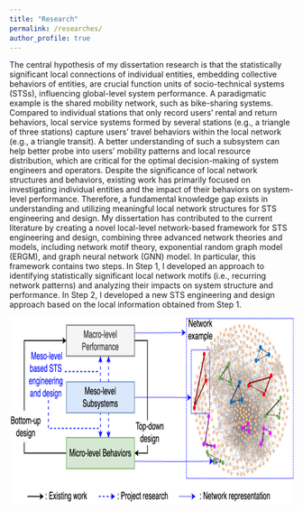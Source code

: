 ```yaml
---
title: "Research"
permalink: /researches/
author_profile: true
---
```


The central hypothesis of my dissertation research is that the statistically significant local connections of individual entities, embedding collective behaviors of entities, are crucial function units of socio-technical systems (STSs), influencing global-level system performance. A paradigmatic example is the shared mobility network, such as bike-sharing systems. Compared to individual stations that only record users’ rental and return behaviors, local service systems formed by several stations (e.g., a triangle of three stations) capture users’ travel behaviors within the local network (e.g., a triangle transit). A better understanding of such a subsystem can help better probe into users’ mobility patterns and local resource distribution, which are critical for the optimal decision-making of system engineers and operators. Despite the significance of local network structures and behaviors, existing work has primarily focused on investigating individual entities and the impact of their behaviors on system-level performance. Therefore, a fundamental knowledge gap exists in understanding and utilizing meaningful local network structures for STS engineering and design. My dissertation has contributed to the current literature by creating a novel local-level network-based framework for STS engineering and design, combining three advanced network theories and models, including network motif theory, exponential random graph model (ERGM), and graph neural network (GNN) model. In particular, this framework contains two steps. In Step 1, I developed an approach to identifying statistically significant local network motifs (i.e., recurring network patterns) and analyzing their impacts on system structure and performance. In Step 2, I developed a new STS engineering and design approach based on the local information obtained from Step 1.

<div style="text-align: center">
<img src="/files/research_framework.png" 
     width="800px" height="331px"/>
</div>
